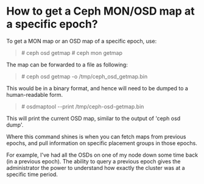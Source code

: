 # How to get a Ceph MON/OSD map at a specific epoch?

<!--more-->
To get a MON map or an OSD map of a specific epoch, use:

> \# ceph osd getmap <epoch-value> # ceph mon getmap <epoch-value>

The map can be forwarded to a file as following:

> \# ceph osd getmap <epoch-value> -o /tmp/ceph\_osd\_getmap.bin

This would be in a binary format, and hence will need to be dumped to a human-readable form.

> \# osdmaptool --print /tmp/ceph-osd-getmap.bin

This will print the current OSD map, similar to the output of 'ceph osd dump'.

Where this command shines is when you can fetch maps from previous epochs, and pull information on specific placement groups in those epochs.

For example, I've had all the OSDs on one of my node down some time back (in a previous epoch). The ability to query a previous epoch gives the administrator the power to understand how exactly the cluster was at a specific time period.

